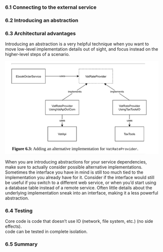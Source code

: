 ### 6.1 Connecting to the external service

### 6.2 Introducing an abstraction

### 6.3 Architectural advantages

Introducing an abstraction is a very helpful technique when you want to
move low-level implementation details out of sight, and focus instead on the
higher-level steps of a scenario.

![](./../img/rate_provider.png)

When you are introducing abstractions for your service dependencies, make
sure to actually consider possible alternative implementations. Sometimes
the interface you have in mind is still too much tied to the implementation
you already have for it. Consider if the interface would still be useful if you
switch to a different web service, or when you’d start using a database table
instead of a remote service. Often little details about the underlying
implementation sneak into an interface, making it a less powerful abstraction.

### 6.4 Testing

Core code is code that doesn’t use IO (network, file system, etc.) (no side effects).  
code can be tested in complete isolation.  


### 6.5 Summary
